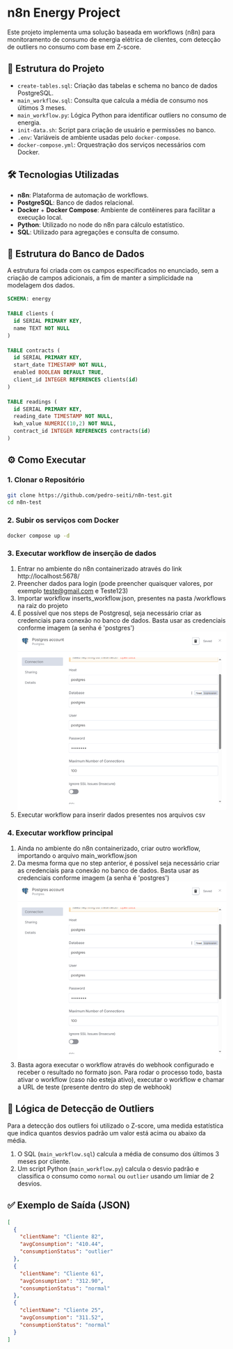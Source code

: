 # n8n Energy Project

Este projeto implementa uma solução baseada em workflows (n8n) para monitoramento de consumo de energia elétrica de clientes, com detecção de outliers no consumo com base em Z-score.

## 📂 Estrutura do Projeto

- `create-tables.sql`: Criação das tabelas e schema no banco de dados PostgreSQL.
- `main_workflow.sql`: Consulta que calcula a média de consumo nos últimos 3 meses.
- `main_workflow.py`: Lógica Python para identificar outliers no consumo de energia.
- `init-data.sh`: Script para criação de usuário e permissões no banco.
- `.env`: Variáveis de ambiente usadas pelo `docker-compose`.
- `docker-compose.yml`: Orquestração dos serviços necessários com Docker.

## 🛠️ Tecnologias Utilizadas

- **n8n**: Plataforma de automação de workflows.
- **PostgreSQL**: Banco de dados relacional.
- **Docker** + **Docker Compose**: Ambiente de contêineres para facilitar a execução local.
- **Python**: Utilizado no node do n8n para cálculo estatístico.
- **SQL**: Utilizado para agregações e consulta de consumo.

## 🧱 Estrutura do Banco de Dados

A estrutura foi criada com os campos especificados no enunciado, sem a criação de campos adicionais, a fim de manter a simplicidade na modelagem dos dados.

```sql
SCHEMA: energy

TABLE clients (
  id SERIAL PRIMARY KEY,
  name TEXT NOT NULL
)

TABLE contracts (
  id SERIAL PRIMARY KEY,
  start_date TIMESTAMP NOT NULL,
  enabled BOOLEAN DEFAULT TRUE,
  client_id INTEGER REFERENCES clients(id)
)

TABLE readings (
  id SERIAL PRIMARY KEY,
  reading_date TIMESTAMP NOT NULL,
  kwh_value NUMERIC(10,2) NOT NULL,
  contract_id INTEGER REFERENCES contracts(id)
)
```

## ⚙️ Como Executar

### 1. Clonar o Repositório

```bash
git clone https://github.com/pedro-seiti/n8n-test.git
cd n8n-test
```

### 2. Subir os serviços com Docker

```bash
docker compose up -d
```

### 3. Executar workflow de inserção de dados

1. Entrar no ambiente do n8n containerizado através do link http://localhost:5678/
2. Preencher dados para login (pode preencher quaisquer valores, por exemplo teste@gmail.com e Teste123)
3. Importar workflow inserts_workflow.json, presentes na pasta /workflows na raiz do projeto
4. É possível que nos steps de Postgresql, seja necessário criar as credenciais para conexão no banco de dados. Basta usar as credenciais conforme imagem (a senha é 'postgres')
![Conexão com o banco](db_connection.png)
5. Executar workflow para inserir dados presentes nos arquivos csv

### 4. Executar workflow principal
1. Ainda no ambiente do n8n containerizado, criar outro workflow, importando o arquivo main_workflow.json
2. Da mesma forma que no step anterior, é possível seja necessário criar as credenciais para conexão no banco de dados. Basta usar as credenciais conforme imagem (a senha é 'postgres')
![Conexão com o banco](db_connection.png)
3. Basta agora executar o workflow através do webhook configurado e receber o resultado no formato json. Para rodar o processo todo, basta ativar o workflow (caso não esteja ativo), executar o workflow e chamar a URL de teste (presente dentro do step de webhook)

## 🔎 Lógica de Detecção de Outliers

Para a detecção dos outliers foi utilizado o Z-score, uma medida estatística que indica quantos desvios padrão um valor está acima ou abaixo da média.

1. O SQL (`main_workflow.sql`) calcula a média de consumo dos últimos 3 meses por cliente.
2. Um script Python (`main_workflow.py`) calcula o desvio padrão e classifica o consumo como `normal` ou `outlier` usando um limiar de 2 desvios.

## ✅ Exemplo de Saída (JSON)

```json
[
  {
    "clientName": "Cliente 82",
    "avgConsumption": "410.44",
    "consumptionStatus": "outlier"
  },
  {
    "clientName": "Cliente 61",
    "avgConsumption": "312.90",
    "consumptionStatus": "normal"
  },
  {
    "clientName": "Cliente 25",
    "avgConsumption": "311.52",
    "consumptionStatus": "normal"
  }
]
```